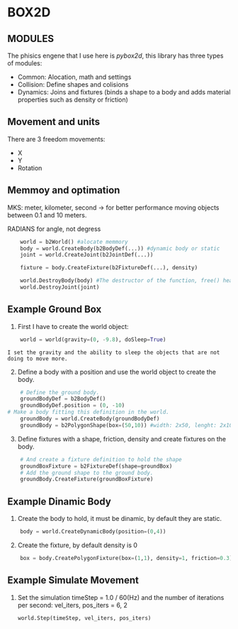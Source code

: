 # BOX2D #

## MODULES ##
The phisics engene that I use here is *pybox2d*, this library has three types of modules:
- Common: Alocation, math and settings
- Collision: Define shapes and colisions
- Dynamics: Joins and fixtures (binds a shape to a body and adds material properties such as density or friction)

## Movement and units ##
There are 3 freedom movements: 
 - X
 - Y
 - Rotation

## Memmoy and optimation ##
MKS: meter, kilometer, second -> for better performance moving objects between 0.1 and 10 meters.

RADIANS for angle, not degress
```python
    world = b2World() #alocate memmory 
    body = world.CreateBody(b2BodyDef(...)) #dynamic body or static
    joint = world.CreateJoint(b2JointDef(...))

    fixture = body.CreateFixture(b2FixtureDef(...), density)

    world.DestroyBody(body) #The destructor of the function, free() heap
    world.DestroyJoint(joint)
``` 
## Example Ground Box
1. First I have to create the world object:
```python
    world = world(gravity=(0, -9.8), doSleep=True)
```
    I set the gravity and the ability to sleep the objects that are not doing to move more.
2. Define a body with a position and use the world object to create the body.
```python
    # Define the ground body.
    groundBodyDef = b2BodyDef()
    groundBodyDef.position = (0, -10)
# Make a body fitting this definition in the world.
    groundBody = world.CreateBody(groundBodyDef)
    groundBody = b2PolygonShape(box=(50,10)) #width: 2x50, lenght: 2x10
```
3. Define fixtures with a shape, friction, density and create fixtures on the body.
```python
    # And create a fixture definition to hold the shape
    groundBoxFixture = b2FixtureDef(shape=groundBox)
    # Add the ground shape to the ground body.
    groundBody.CreateFixture(groundBoxFixture)
```
## Example Dinamic Body
1. Create the body to hold, it must be dinamic, by default they are static.
```python
    body = world.CreateDynamicBody(position=(0,4))
```
2. Create the fixture, by default density is 0
```python
    box = body.CreatePolygonFixture(box=(1,1), density=1, friction=0.3)
```
## Example Simulate Movement
1. Set the simulation timeStep = 1.0 / 60(Hz) and the number of iterations per second: vel_iters, pos_iters = 6, 2
    ```python
    world.Step(timeStep, vel_iters, pos_iters)
    ```
